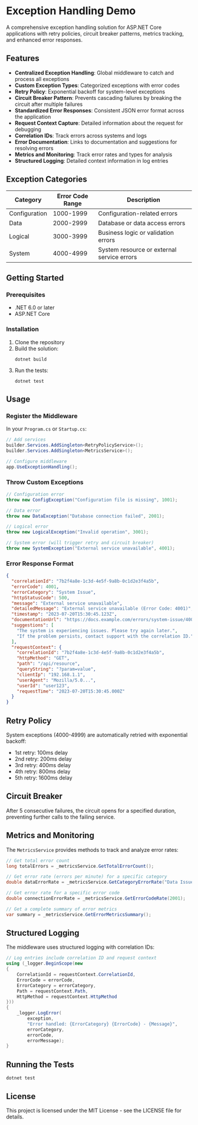 # Exception Handling Demo

A comprehensive exception handling solution for ASP.NET Core applications with retry policies, circuit breaker patterns, metrics tracking, and enhanced error responses.

## Features

- **Centralized Exception Handling**: Global middleware to catch and process all exceptions
- **Custom Exception Types**: Categorized exceptions with error codes
- **Retry Policy**: Exponential backoff for system-level exceptions
- **Circuit Breaker Pattern**: Prevents cascading failures by breaking the circuit after multiple failures
- **Standardized Error Responses**: Consistent JSON error format across the application
- **Request Context Capture**: Detailed information about the request for debugging
- **Correlation IDs**: Track errors across systems and logs
- **Error Documentation**: Links to documentation and suggestions for resolving errors
- **Metrics and Monitoring**: Track error rates and types for analysis
- **Structured Logging**: Detailed context information in log entries

## Exception Categories

| Category | Error Code Range | Description |
|----------|------------------|-------------|
| Configuration | 1000-1999 | Configuration-related errors |
| Data | 2000-2999 | Database or data access errors |
| Logical | 3000-3999 | Business logic or validation errors |
| System | 4000-4999 | System resource or external service errors |

## Getting Started

### Prerequisites

- .NET 6.0 or later
- ASP.NET Core

### Installation

1. Clone the repository
2. Build the solution:
   ```
   dotnet build
   ```
3. Run the tests:
   ```
   dotnet test
   ```

## Usage

### Register the Middleware

In your `Program.cs` or `Startup.cs`:

```csharp
// Add services
builder.Services.AddSingleton<RetryPolicyService>();
builder.Services.AddSingleton<MetricsService>();

// Configure middleware
app.UseExceptionHandling();
```

### Throw Custom Exceptions

```csharp
// Configuration error
throw new ConfigException("Configuration file is missing", 1001);

// Data error
throw new DataException("Database connection failed", 2001);

// Logical error
throw new LogicalException("Invalid operation", 3001);

// System error (will trigger retry and circuit breaker)
throw new SystemException("External service unavailable", 4001);
```

### Error Response Format

```json
{
  "correlationId": "7b2f4a8e-1c3d-4e5f-9a8b-0c1d2e3f4a5b",
  "errorCode": 4001,
  "errorCategory": "System Issue",
  "httpStatusCode": 500,
  "message": "External service unavailable",
  "detailedMessage": "External service unavailable (Error Code: 4001)",
  "timestamp": "2023-07-20T15:30:45.123Z",
  "documentationUrl": "https://docs.example.com/errors/system-issue/4001",
  "suggestions": [
    "The system is experiencing issues. Please try again later.",
    "If the problem persists, contact support with the correlation ID."
  ],
  "requestContext": {
    "correlationId": "7b2f4a8e-1c3d-4e5f-9a8b-0c1d2e3f4a5b",
    "httpMethod": "GET",
    "path": "/api/resource",
    "queryString": "?param=value",
    "clientIp": "192.168.1.1",
    "userAgent": "Mozilla/5.0...",
    "userId": "user123",
    "requestTime": "2023-07-20T15:30:45.000Z"
  }
}
```

## Retry Policy

System exceptions (4000-4999) are automatically retried with exponential backoff:

- 1st retry: 100ms delay
- 2nd retry: 200ms delay
- 3rd retry: 400ms delay
- 4th retry: 800ms delay
- 5th retry: 1600ms delay

## Circuit Breaker

After 5 consecutive failures, the circuit opens for a specified duration, preventing further calls to the failing service.

## Metrics and Monitoring

The `MetricsService` provides methods to track and analyze error rates:

```csharp
// Get total error count
long totalErrors = _metricsService.GetTotalErrorCount();

// Get error rate (errors per minute) for a specific category
double dataErrorRate = _metricsService.GetCategoryErrorRate("Data Issue");

// Get error rate for a specific error code
double connectionErrorRate = _metricsService.GetErrorCodeRate(2001);

// Get a complete summary of error metrics
var summary = _metricsService.GetErrorMetricsSummary();
```

## Structured Logging

The middleware uses structured logging with correlation IDs:

```csharp
// Log entries include correlation ID and request context
using (_logger.BeginScope(new
{
    CorrelationId = requestContext.CorrelationId,
    ErrorCode = errorCode,
    ErrorCategory = errorCategory,
    Path = requestContext.Path,
    HttpMethod = requestContext.HttpMethod
}))
{
    _logger.LogError(
        exception,
        "Error handled: {ErrorCategory} {ErrorCode} - {Message}",
        errorCategory,
        errorCode,
        errorMessage);
}
```

## Running the Tests

```
dotnet test
```

## License

This project is licensed under the MIT License - see the LICENSE file for details.
